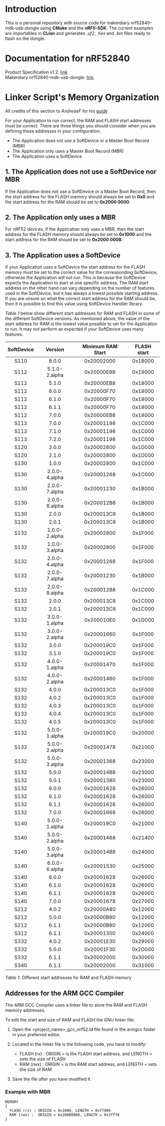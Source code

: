 # Introduction
This is a personal repository with source code for makerdiary nrf52840-mdk-usb-dongle using **CMake** and the **nRF5-SDK**. The current examples are importables in **CLion** and generates *.uf2*, *.hex* and *.bin* files ready to flash on the dongle.

# Documentation for **nRF52840**
Product Specification v1.2: [link](https://infocenter.nordicsemi.com/pdf/nRF52840_PS_v1.2.pdf)  
Makerdiary nrf52840-mdk-usb-dongle: [link](https://github.com/makerdiary/nrf52840-mdk-usb-dongle)

# Linker Script's Memory Organization

All credits of this section to *AndreasF* for his [guide](https://devzone.nordicsemi.com/nordic/short-range-guides/b/getting-started/posts/adjustment-of-ram-and-flash-memory)

For your Application to run correct, the RAM and FLASH start addresses must be correct. There are three things you should consider when you are defining these addresses in your configuration.

- The Application does not use a SoftDevice or a Master Boot Record (MBR)
- The Application only uses a Master Boot Record (MBR)
- The Application uses a SoftDevice

## 1. The Application does not use a SoftDevice nor MBR
If the Application does not use a SoftDevice or a Master Boot Record, then the start address for the FLASH memory should always be set to **0x0** and the start address for the RAM should be set to **0x2000 0000**.

## 2. The Application only uses a MBR
For nRF52 devices, if the Application only uses a MBR, then the start address for the FLASH memory should always be set to **0x1000** and the start address for the RAM should be set to **0x2000 0008**.

## 3. The Application uses a SoftDevice
If your Application uses a SoftDevice the start address for the FLASH memory must be set to the correct value for the corresponding SoftDevice, otherwise the Application will not run. This is because the SoftDevice expects the Application to start at one specific address. The RAM start address on the other hand can vary depending on the number of features used in the SoftDevice, but it has always a lowest possible starting address. If you are unsure on what the correct start address for the RAM should be, then it is possible to find this value using  SoftDevice Handler library.

*Table 1* below show different start addresses for RAM and FLASH in some of the different SoftDevice versions. As mentioned above, the value of the start address for RAM is the lowest value possible to set for the Application to run. It may not perform as expected if your SoftDevice uses many features.

|**SoftDevice**|**Version**|**Minimum RAM Start**|**FLASH start**|
|:---:|:---:|:---:|:---:|
|S110|8.0.0|0x20002000|0x18000|
|S112|5.1.0-2.alpha|0x20000E98|0x19000|
|S112|5.1.0|0x20000EB8|0x18000|
|S112|6.0.0|0x20000F70|0x19000|
|S112|6.1.0|0x20000F70|0x19000|
|S112|6.1.1|0x20000F70|0x19000|
|S112|7.0.0|0x20000EB8|0x19000|
|S113|7.0.0|0x20001198|0x1C000|
|S113|7.1.0|0x20001198|0x1C000|
|S113|7.2.0|0x20001198|0x1C000|
|S120|2.0.0|0x20002800|0x1D000|
|S120|2.1.0|0x20002800|0x1D000|
|S130|1.0.0|0x20002800|0x1C000|
|S130|2.0.0-4.alpha|0x20001268|0x1C000|
|S130|2.0.0-7.alpha|0x20001230|0x1B000|
|S130|2.0.0-8.alpha|0x200012B8|0x1B000|
|S130|2.0.0|0x200013C8|0x1B000|
|S130|2.0.1|0x200013C8|0x1B000|
|S132|1.0.0-2.alpha|0x20002800|0x1F000|
|S132|1.0.0-3.alpha|0x20002800|0x1F000|
|S132|2.0.0-4.alpha|0x20001268|0x1F000|
|S132|2.0.0-7.alpha|0x20001230|0x1B000|
|S132|2.0.0-8.alpha|0x200012B8|0x1C000|
|S132|2.0.0|0x200013C8|0x1C000|
|S132|2.0.1|0x200013C8|0x1C000|
|S132|3.0.0-1.alpha|0x200010E0|0x1D000|
|S132|3.0.0-2.alpha|0x20001660|0x1F000|
|S132|3.0.0|0x200019C0|0x1F000|
|S132|3.1.0|0x200019C0|0x1F000|
|S132|4.0.0-1.alpha|0x20001470|0x1F000|
|S132|4.0.0-2.alpha|0x20001460|0x1F000|
|S132|4.0.0|0x200013C0|0x1F000|
|S132|4.0.2|0x200013C0|0x1F000|
|S132|4.0.3|0x200013C0|0x1F000|
|S132|4.0.4|0x200013C0|0x1F000|
|S132|4.0.5|0x200013C0|0x1F000|
|S132|5.0.0-1.alpha|0x200019C0|0x20000|
|S132|5.0.0-2.alpha|0x20001478|0x21000|
|S132|5.0.0-3.alpha|0x20001368|0x23000|
|S132|5.0.0|0x200014B8|0x23000|
|S132|5.0.1|0x20001380|0x23000|
|S132|6.0.0|0x20001628|0x26000|
|S132|6.1.0|0x20001628|0x26000|
|S132|6.1.1|0x20001628|0x26000|
|S132|7.0.0|0x20001668|0x26000|
|S140|5.0.0-1.alpha|0x200019C0|0x21000|
|S140|5.0.0-2.alpha|0x20001468|0x21400|
|S140|5.0.0-3.alpha|0x200014B8|0x24000|
|S140|6.0.0-6.alpha|0x20001530|0x25000|
|S140|6.0.0|0x20001628|0x26000|
|S140|6.1.0|0x20001628|0x26000|
|S140|6.1.1|0x20001628|0x26000|
|S140|7.0.0|0x20001678|0x27000|
|S212|4.0.2|0x20000A80|0x12000|
|S212|5.0.0|0x20000B80|0x12000|
|S212|6.1.1|0x20000B80|0x12000|
|S312|6.1.1|0x20001300|0x24000|
|S332|4.0.2|0x20001E30|0x29000|
|S332|5.0.0|0x20001F30|0x2D000|
|S332|6.1.1|0x20002000|0x30000|
|S340|6.1.1|0x20002000|0x31000|
*Table 1*: Different start addresses for RAM and FLASH memory

## Addresses for the ARM GCC Compiler
The ARM GCC Compiler uses a linker file to store the RAM and FLASH memory addresses.

To edit the start and size of RAM and FLASH the GNU linker file:

1. Open the <project_name>_gcc_nrf52.ld file found in the armgcc folder in your preferred editor.

2. Located in the linker file is the following code, you have to modify:
   - FLASH (rx) : ORIGIN = is the FLASH start address, and LENGTH = sets the size of FLASH
   - RAM (rwx) :  ORIGIN = is the RAM start address, and LENGTH = sets the size of RAM

3. Save the file after you have modified it.

### Example with MBR
```
MEMORY
{
  FLASH (rx) : ORIGIN = 0x1000, LENGTH = 0xff000
  RAM (rwx) :  ORIGIN = 0x20000008, LENGTH = 0x3fff8
}
```
